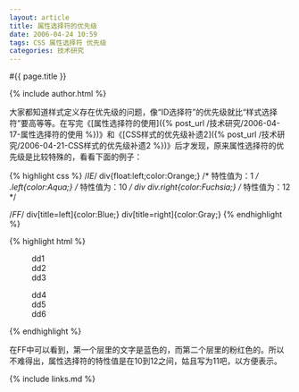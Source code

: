 ```yaml
---
layout: article
title: 属性选择符的优先级
date: 2006-04-24 10:59
tags: CSS 属性选择符 优先级
categories: 技术研究
---
```


#{{ page.title }}

{% include author.html %}

大家都知道样式定义存在优先级的问题，像“ID选择符”的优先级就比“样式选择符”要高等等。在写完《[属性选择符的使用]({% post_url /技术研究/2006-04-17-属性选择符的使用 %})》和《[CSS样式的优先级补遗2]({% post_url /技术研究/2006-04-21-CSS样式的优先级补遗2 %})》后才发现，原来属性选择符的优先级是比较特殊的，看看下面的例子：

{% highlight css %}
/*IE*/
div{float:left;color:Orange;} /* 特性值为：1 */
.left{color:Aqua;} /* 特性值为：10 */
div div.right{color:Fuchsia;} /* 特性值为：12 */

/*FF*/
div[title=left]{color:Blue;}
div[title=right]{color:Gray;}
{% endhighlight %}

{% highlight html %}
<div>
  <div class="left" title="left">
    <dl>
     <dd>dd1</dd>
     <dd>dd2</dd>
     <dd>dd3</dd>
    </dl>
  </div>
  <div class="right" title="right">
    <dl>
      <dd>dd4</dd>
      <dd>dd5</dd>
      <dd>dd6</dd>
    </dl>
  </div>
</div>
{% endhighlight %}

在FF中可以看到，第一个层里的文字是蓝色的，而第二个层里的粉红色的。所以不难得出，属性选择符的特性值是在10到12之间，姑且写为11吧，以方便表示。

{% include links.md %}